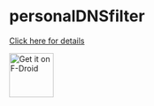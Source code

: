# personalDNSfilter

[Click here for details](http://www.zenz-solutions.de/personaldnsfilter)

[<img src="https://f-droid.org/badge/get-it-on.png"
     alt="Get it on F-Droid"
     height="80">](https://f-droid.org/packages/dnsfilter.android/)
